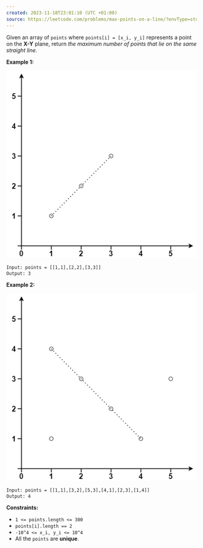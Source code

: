 ```yaml
---
created: 2023-11-18T23:01:10 (UTC +01:00)
source: https://leetcode.com/problems/max-points-on-a-line/?envType=study-plan-v2&envId=top-interview-150
---
```

Given an array of `points` where `points[i] = [x_i, y_i]` represents a point on the **X-Y** plane, return _the maximum number of points that lie on the same straight line_.

**Example 1:**

![img.png](img.png)

```
Input: points = [[1,1],[2,2],[3,3]]
Output: 3

```

**Example 2:**

![img_1.png](img_1.png)

```
Input: points = [[1,1],[3,2],[5,3],[4,1],[2,3],[1,4]]
Output: 4

```

**Constraints:**

-   `1 <= points.length <= 300`
-   `points[i].length == 2`
-   `-10^4 <= x_i, y_i <= 10^4`
-   All the `points` are **unique**.
